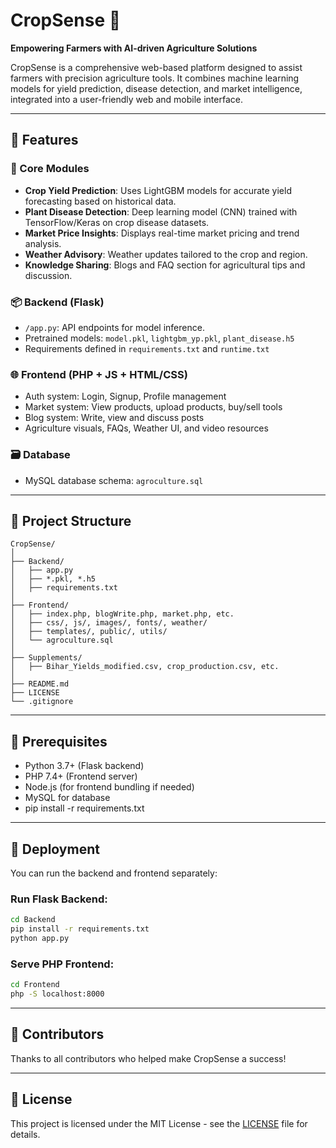 # CropSense 🌾

**Empowering Farmers with AI-driven Agriculture Solutions**

CropSense is a comprehensive web-based platform designed to assist farmers with precision agriculture tools. It combines machine learning models for yield prediction, disease detection, and market intelligence, integrated into a user-friendly web and mobile interface.

---

## 🔧 Features

### 🎯 Core Modules
- **Crop Yield Prediction**: Uses LightGBM models for accurate yield forecasting based on historical data.
- **Plant Disease Detection**: Deep learning model (CNN) trained with TensorFlow/Keras on crop disease datasets.
- **Market Price Insights**: Displays real-time market pricing and trend analysis.
- **Weather Advisory**: Weather updates tailored to the crop and region.
- **Knowledge Sharing**: Blogs and FAQ section for agricultural tips and discussion.

### 📦 Backend (Flask)
- `/app.py`: API endpoints for model inference.
- Pretrained models: `model.pkl`, `lightgbm_yp.pkl`, `plant_disease.h5`
- Requirements defined in `requirements.txt` and `runtime.txt`

### 🌐 Frontend (PHP + JS + HTML/CSS)
- Auth system: Login, Signup, Profile management
- Market system: View products, upload products, buy/sell tools
- Blog system: Write, view and discuss posts
- Agriculture visuals, FAQs, Weather UI, and video resources

### 🗃️ Database
- MySQL database schema: `agroculture.sql`

---

## 📁 Project Structure

```
CropSense/
│
├── Backend/
│   ├── app.py
│   ├── *.pkl, *.h5
│   ├── requirements.txt
│
├── Frontend/
│   ├── index.php, blogWrite.php, market.php, etc.
│   ├── css/, js/, images/, fonts/, weather/
│   ├── templates/, public/, utils/
│   └── agroculture.sql
│
├── Supplements/
│   ├── Bihar_Yields_modified.csv, crop_production.csv, etc.
│
├── README.md
├── LICENSE
└── .gitignore
```

---

## 📌 Prerequisites

- Python 3.7+ (Flask backend)
- PHP 7.4+ (Frontend server)
- Node.js (for frontend bundling if needed)
- MySQL for database
- pip install -r requirements.txt

---

## 🚀 Deployment

You can run the backend and frontend separately:

### Run Flask Backend:
```bash
cd Backend
pip install -r requirements.txt
python app.py
```

### Serve PHP Frontend:
```bash
cd Frontend
php -S localhost:8000
```

---

## 🤝 Contributors

Thanks to all contributors who helped make CropSense a success!

---

## 📜 License

This project is licensed under the MIT License - see the [LICENSE](./LICENSE) file for details.
